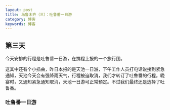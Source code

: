 ```yaml
---
layout: post
title: 乌鲁木齐（三）：吐鲁番一日游
category: 博客
keywords: 博客
---
```


## 第三天
今天安排的行程是吐鲁番一日游，在携程上报的一个旅行团。

这其中还有个小插曲，昨日本报的是天池一日游，下午工作人员打电话说接到紧急通知，天池今天会有强降雨天气，行程被迫取消，我们才转订了吐鲁番的行程。晚宴时，又通知紧急通知取消，天池一日游可正常预定。不过我们最终还是选择了吐鲁番。

### 吐鲁番一日游

